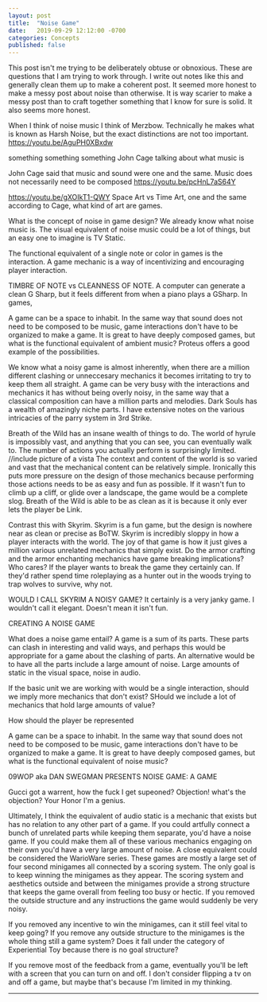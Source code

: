 ```yaml
---
layout: post
title:  "Noise Game"
date:   2019-09-29 12:12:00 -0700
categories: Concepts
published: false
---
```



This post isn't me trying to be deliberately obtuse or obnoxious. These are questions that I am trying to work through. I write out notes like this and generally clean them up to make a coherent post. It seemed more honest to make a messy post about noise than otherwise. It is way scarier to make a messy post than to craft together something that I know for sure is solid. It also seems more honest.


 When I think of noise music I think of Merzbow. Technically he makes what is known as Harsh Noise, but the exact distinctions are not too important.
https://youtu.be/AguPH0XBxdw

something something something John Cage talking about what music is

John Cage said that music and sound were one and the same. Music does not necessarily need to be composed
https://youtu.be/pcHnL7aS64Y

https://youtu.be/gXOIkT1-QWY
Space Art vs Time Art, one and the same according to Cage, what kind of art are games.



What is the concept of noise in game design? We already know what noise music is. The visual equivalent of noise music could be a lot of things, but an easy one to imagine is TV Static.

The functional equivalent of a single note or color in games is the interaction. A game mechanic is a way of incentivizing and encouraging player interaction.


TIMBRE OF NOTE vs CLEANNESS OF NOTE. A computer can generate a clean G Sharp, but it feels different from when a piano plays a GSharp. In games, 





A game can be a space to inhabit. In the same way that sound does not need to be composed to be music, game interactions don't have to be organized to make a game. It is great to have deeply composed games, but what is the functional equivalent of ambient music? Proteus offers a good example of the possibilities.


We know what a noisy game is almost inherently, when there are a million different clashing or unneccesary mechanics it becomes irritating to try to keep them all straight. 
A game can be very busy with the interactions and mechanics it has without being overly noisy, in the same way that a classical composition can have a million parts and melodies. Dark Souls has a wealth of amazingly niche parts. I have extensive notes on the various intricacies of the parry system in 3rd Strike. 

Breath of the Wild has an insane wealth of things to do. The world of hyrule is impossibly vast, and anything that you can see, you can eventually walk to. The number of actions you actually perform is surprisingly limited. 
//include picture of a vista
The context and content of the world is so varied and vast that the mechanical content can be relatively simple. Ironically this puts more pressure on the design of those mechanics because performing those actions needs to be as easy and fun as possible. If it wasn't fun to climb up a cliff, or glide over a landscape, the game would be a complete slog. Breath of the Wild is able to be as clean as it is because it only ever lets the player be Link.

Contrast this with Skyrim. Skyrim is a fun game, but the design is nowhere near as clean or precise as BoTW. Skyrim is incredibly sloppy in how a player interacts with the world. The joy of that game is how it just gives a million various unrelated mechanics that simply exist. Do the armor crafting and the armor enchanting mechanics have game breaking implications? Who cares? If the player wants to break the game they certainly can. If they'd rather spend time roleplaying as a hunter out in the woods trying to trap wolves to survive, why not.


WOULD I CALL SKYRIM A NOISY GAME?
It certainly is a very janky game. I wouldn't call it elegant. Doesn't mean it isn't fun.



CREATING A NOISE GAME

What does a noise game entail? A game is a sum of its parts. These parts can clash in interesting and valid ways, and perhaps this would be appropriate for a game about the clashing of parts. An alternative would be to have all the parts include a large amount of noise. Large amounts of static in the visual space, noise in audio.


If the basic unit we are working with would be a single interaction, should we imply more mechanics that don't exist? SHould we include a lot of mechanics that hold large amounts of value?

How should the player be represented


A game can be a space to inhabit.  In the same way that sound does not need to be composed to be music, game interactions don't have to be organized to make a game. It is great to have deeply composed games, but what is the functional equivalent of noise music?





09WOP aka DAN SWEGMAN PRESENTS NOISE GAME: A GAME


Gucci got a warrent, how the fuck I get supeoned? 
Objection! what's the objection? Your Honor I'm a genius.

Ultimately, I think the equivalent of audio static is a mechanic that exists but has no relation to any other part of a game. If you could artfully connect a bunch of unrelated parts while keeping them separate, you'd have a noise game. If you could  make them all of these various mechanics engaging on their own you'd have a very large amount of noise.
A close equivalent could be considered the WarioWare series. These games are mostly a large set of four second minigames all connected by a scoring system. The only goal is to keep winning the minigames as they appear. The scoring system and aesthetics outside and between the minigames provide a strong structure that keeps the game overall from feeling too busy or hectic. If you removed the outside structure and any instructions the game would suddenly be very noisy.

If you removed any incentive to win the minigames, can it still feel vital to keep going? If you remove any outside structure to the minigames is the whole thing still a game system? Does it fall under the category of Experiential Toy because there is no goal structure? 



If you remove most of the feedback from a game, eventually you'll be left with a screen that you can turn on and off. I don't consider flipping a tv on and off a game, but maybe that's because I'm limited in my thinking.











---

